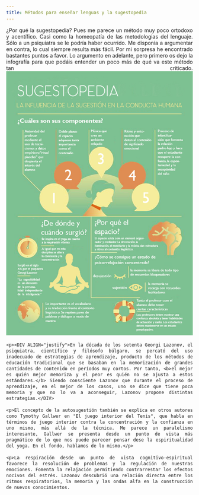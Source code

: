 ```yaml
---
title: Métodos para enseñar lenguas y la sugestopedia
---
```

<P><DIV ALIGN="justify"> ¿Por qué la sugestopedia? Pues me parece un método muy poco ortodoxo y acentífico. Casi como la homeopatía de las metodologias del lenguaje. Sólo a un psiquiatra se le podría haber ocurrido. Me disponía a argumentar en contra, lo cual siempre resulta más fácil. Por mi sorpresa he encontrado bastantes puntos a favor. Lo argumento en adelante, pero primero os dejo la infografía para que podáis entender un poco más de qué va este método tan criticado. 

<img src="img/Sugestopedia.jpg" alt="Sugestopedia">


    <p><DIV ALIGN="justify">En la década de los setenta Georgi Lazonov, el psiquiatra, científico y filósofo búlgaro, se percató del uso inadecuado de estrategias de aprendizaje, producto de los métodos de educación tradicional que se basaban en la memorización de grandes cantidades de contenido en períodos muy cortos. Por tanto, <b>el mejor es quién mejor memoriza y el peor es quién no se ajusta a estos estándares.</b> Siendo consciente Lazonov que durante el proceso de aprendizaje, en el mejor de los casos, uno se dice que tiene poca memoria y que no lo va a aconseguir, Lazonov propone distintas estrategias.</DIV>

    <p>El concepto de la autosugestión también se explica en otros autores como Tymothy Gallwer en "El juego interior del Tenis", que habla en términos de juego interior contra la concentración y la confianza en uno mismo, más allá de la técnica. Me parece un paralelismo interesante, Gallwer se presenta desde un punto de vista más pragmático de lo que nos puede parecer pensar dese la espiritualidad del yoga. En el fondo, hablamos de lo mismo.</p>

    <p>La respiración desde un punto de vista cognitivo-espiritual favorece la resolución de problemas y la regulación de nuestras emociones. Fomenta la relajación permitiendo contrarrestar los efectos nocivos del estrés. Lazonov descubrió una relación directa entre los ritmos respiratorios, la memoria y las ondas alfa en la construcción de nuevos conocimientos. 
    

